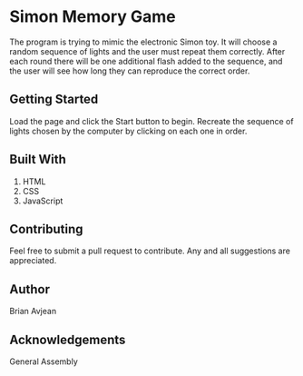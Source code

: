 # Simon Memory Game

The program is trying to mimic the electronic Simon toy. It will choose a random sequence of lights and the user must repeat them correctly. After each round there will be one additional flash added to the sequence, and the user will see how long they can reproduce the correct order.

## Getting Started

Load the page and click the Start button to begin. Recreate the sequence of lights chosen by the computer by clicking on each one in order.

## Built With

1. HTML
2. CSS
3. JavaScript

## Contributing

Feel free to submit a pull request to contribute. Any and all suggestions are appreciated.

## Author

Brian Avjean

## Acknowledgements

General Assembly
